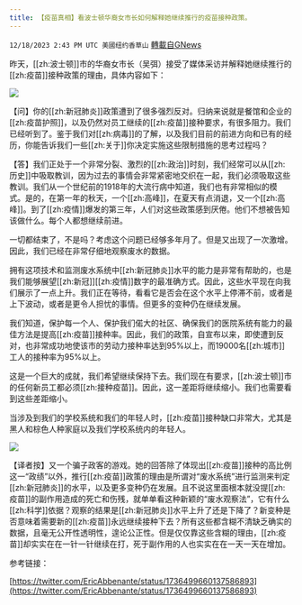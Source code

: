 ```yaml
---
title: 【疫苗真相】看波士顿华裔女市长如何解释她继续推行的疫苗接种政策。
---
```

`12/18/2023 2:43 PM UTC 美國纽约香草山` [轉載自GNews](https://gnews.org/articles/2124765)

昨天，[[zh:波士顿]]市的华裔女市长（吴弭）接受了媒体采访并解释她继续推行的[[zh:疫苗]]接种政策的理由，具体内容如下：


![](ipfs://QmaYpNvZJhc2PY6i1xPBYeJ8pLuJdHHMHqPTEkN2wti7Vk?.png)

【问】你的[[zh:新冠肺炎]]政策遭到了很多强烈反对。归纳来说就是餐馆和企业的[[zh:疫苗护照]]，以及仍然对员工继续的[[zh:疫苗]]接种要求，有很多阻力。我们已经听到了。鉴于我们对[[zh:病毒]]的了解，以及我们目前的前进方向和已有的经历，你能告诉我们一些[[zh:关于]]你决定实施这些限制措施的思考过程吗？

【答】我们正处于一个非常分裂、激烈的[[zh:政治]]时刻，我们经常可以从[[zh:历史]]中吸取教训，因为过去的事情会非常紧密地交织在一起，我们必须吸取这些教训。我们从一个世纪前的1918年的大流行病中知道，我们也有非常相似的模式。是的，在第一年的秋天，一个[[zh:高峰]]，在夏天有点消退，又一个[[zh:高峰]]。到了[[zh:疫情]]爆发的第三年，人们对这些政策感到厌倦。他们不想被告知该做什么。每个人都想继续前进。

一切都结束了，不是吗？考虑这个问题已经够多年月了。但是又出现了一次激增。因此，我们已经在非常仔细地观察废水的数据。

拥有这项技术和监测废水系统中[[zh:新冠肺炎]]水平的能力是非常有帮助的，也是我们能够展望[[zh:新冠]][[zh:疫情]]数字的最准确方式。因此，这些水平现在向我们展示了一点上升。我们正在等待，看看它是否会在这个水平上停滞不前，或者是上下波动，或者是更令人担忧的事情。但更多的变种仍在继续发展。

我们知道，保护每一个人、保护我们偌大的社区、确保我们的医院系统有能力的最佳方法是提高[[zh:疫苗]]接种率。因此，我们的政策，自宣布以来，即使遭到反对，也非常成功地使该市的劳动力接种率达到95%以上，而19000名[[zh:城市]]工人的接种率为95%以上。

这是一个巨大的成就，我们希望继续保持下去。我们现在有要求，[[zh:波士顿]]市的任何新员工都必须[[zh:接种疫苗]]。因此，这一差距将继续缩小。我们也需要看到这些差距缩小。

当涉及到我们的学校系统和我们的年轻人时，[[zh:疫苗]]接种缺口非常大，尤其是黑人和棕色人种家庭以及我们学校系统内的年轻人。


![](ipfs://QmarQWcynDWpjPwFEFcwk3CrdvNbFBHPuNQibwEjwXTmhD?.png)

【译者按】又一个骗子政客的游戏。她的回答除了体现出[[zh:疫苗]]接种的高比例这一“政绩”以外，推行[[zh:疫苗]]政策的理由是所谓对“废水系统”进行监测来判定[[zh:新冠肺炎]]的水平，以及更多变种仍在发展。且不说这里面根本就没提[[zh:疫苗]]的副作用造成的死亡和伤残，就单单看这种新颖的“废水观察法”，它有什么[[zh:科学]]依据？观察的结果是[[zh:新冠肺炎]]水平上升了还是下降了？新变种是否意味着需要新的[[zh:疫苗]]永远继续接种下去？所有这些都含糊不清缺乏确实的数据，且毫无公开性透明性，遑论公正性。但是仅仅靠这些含糊的理由，[[zh:疫苗]]却实实在在一针一针继续在打，死于副作用的人也实实在在一天一天在增加。

  

参考链接：

[https://twitter.com/EricAbbenante/status/1736499660137586893](https://twitter.com/EricAbbenante/status/1736499660137586893)
